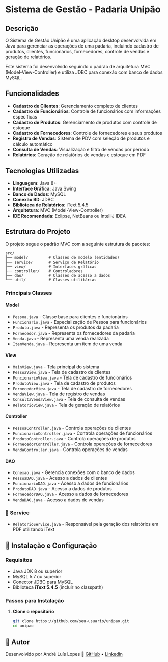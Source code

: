 # Sistema de Gestão - Padaria Unipão

## Descrição

O Sistema de Gestão Unipão é uma aplicação desktop desenvolvida em Java para gerenciar as operações de uma padaria, incluindo cadastro de produtos, clientes, funcionários, fornecedores, controle de vendas e geração de relatórios.

Este sistema foi desenvolvido seguindo o padrão de arquitetura MVC (Model-View-Controller) e utiliza JDBC para conexão com banco de dados MySQL.

## Funcionalidades

- **Cadastro de Clientes**: Gerenciamento completo de clientes  
- **Cadastro de Funcionários**: Controle de funcionários com informações específicas  
- **Cadastro de Produtos**: Gerenciamento de produtos com controle de estoque  
- **Cadastro de Fornecedores**: Controle de fornecedores e seus produtos  
- **Registro de Vendas**: Sistema de PDV com seleção de produtos e cálculo automático  
- **Consulta de Vendas**: Visualização e filtro de vendas por período  
- **Relatórios**: Geração de relatórios de vendas e estoque em PDF 

## Tecnologias Utilizadas

- **Linguagem**: Java 8+
- **Interface Gráfica**: Java Swing
- **Banco de Dados**: MySQL
- **Conexão BD**: JDBC
- **Biblioteca de Relatórios**: iText 5.4.5 
- **Arquitetura**: MVC (Model-View-Controller)
- **IDE Recomendada**: Eclipse, NetBeans ou IntelliJ IDEA

## Estrutura do Projeto

O projeto segue o padrão MVC com a seguinte estrutura de pacotes:

```
src/
├── model/         # Classes de modelo (entidades)
├── service/       # Serviço de Relatório
├── view/          # Interfaces gráficas
├── controller/    # Controladores
├── dao/           # Classes de acesso a dados
└── util/          # Classes utilitárias
```

### Principais Classes

#### Model
- `Pessoa.java` - Classe base para clientes e funcionários
- `Funcionario.java` - Especialização de Pessoa para funcionários
- `Produto.java` - Representa os produtos da padaria
- `Fornecedor.java` - Representa os fornecedores da padaria
- `Venda.java` - Representa uma venda realizada
- `ItemVenda.java` - Representa um item de uma venda

#### View
- `MainView.java` - Tela principal do sistema
- `PessoaView.java` - Tela de cadastro de clientes
- `FuncionarioView.java` - Tela de cadastro de funcionários
- `ProdutoView.java` - Tela de cadastro de produtos
- `FornecedorView.java` - Tela de cadastro de fornecedores
- `VendaView.java` - Tela de registro de vendas
- `ConsultaVendaView.java` - Tela de consulta de vendas
- `RelatorioView.java` - Tela de geração de relatórios  

#### Controller
- `PessoaController.java` - Controla operações de clientes
- `FuncionarioController.java` - Controla operações de funcionários
- `ProdutoController.java` - Controla operações de produtos
- `FornecedorController.java` - Controla operações de fornecedores
- `VendaController.java` - Controla operações de vendas

#### DAO
- `Conexao.java` - Gerencia conexões com o banco de dados
- `PessoaDAO.java` - Acesso a dados de clientes
- `FuncionarioDAO.java` - Acesso a dados de funcionários
- `ProdutoDAO.java` - Acesso a dados de produtos
- `FornecedorDAO.java` - Acesso a dados de fornecedores
- `VendaDAO.java` - Acesso a dados de vendas

### 🧾 Service

- `RelatorioService.java` - Responsável pela geração dos relatórios em PDF utilizando iText

## 🔧 Instalação e Configuração

### Requisitos

- Java JDK 8 ou superior
- MySQL 5.7 ou superior
- Conector JDBC para MySQL
- Biblioteca **iText 5.4.5** (incluir no classpath)  

### Passos para Instalação

1. **Clone o repositório**
   ```bash
   git clone https://github.com/seu-usuario/unipao.git
   cd unipao


## 👤 Autor
Desenvolvido por André Luís Lopes
🔗 [GitHub](https://github.com/AndreLuisLopes) • [Linkedin](https://www.linkedin.com/in/andre-luis-lopes/)
